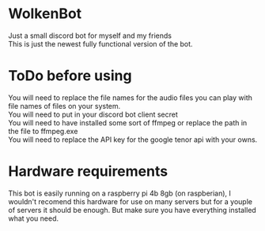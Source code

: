 # WolkenBot
Just a small discord bot for myself and my friends<br>
This is just the newest fully functional version of the bot.

# ToDo before using
You will need to replace the file names for the audio files you can play with file names of files on your system.<br>
You will need to put in your discord bot client secret<br>
You will need to have installed some sort of ffmpeg or replace the path in the file to ffmpeg.exe<br>
You will need to replace the API key for the google tenor api with your owns.

# Hardware requirements
This bot is easily running on a raspberry pi 4b 8gb (on raspberian), I wouldn't recomend this hardware for use on many servers but for a youple of servers it should be enough. But make sure you have everything installed what you need. 
